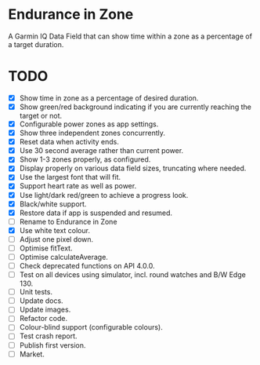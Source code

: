 # Endurance in Zone
A Garmin IQ Data Field that can show time within a zone as a percentage of a target duration.

# TODO

- [x] Show time in zone as a percentage of desired duration.
- [x] Show green/red background indicating if you are currently reaching the target or not.
- [x] Configurable power zones as app settings.
- [x] Show three independent zones concurrently.
- [x] Reset data when activity ends.
- [x] Use 30 second average rather than current power.
- [x] Show 1-3 zones properly, as configured.
- [x] Display properly on various data field sizes, truncating where needed.
- [x] Use the largest font that will fit.
- [x] Support heart rate as well as power.
- [x] Use light/dark red/green to achieve a progress look.
- [x] Black/white support.
- [x] Restore data if app is suspended and resumed.
- [ ] Rename to Endurance in Zone
- [x] Use white text colour.
- [ ] Adjust one pixel down.
- [ ] Optimise fitText.
- [ ] Optimise calculateAverage.
- [ ] Check deprecated functions on API 4.0.0.
- [ ] Test on all devices using simulator, incl. round watches and B/W Edge 130.
- [ ] Unit tests.
- [ ] Update docs.
- [ ] Update images.
- [ ] Refactor code.
- [ ] Colour-blind support (configurable colours).
- [ ] Test crash report.
- [ ] Publish first version.
- [ ] Market.
